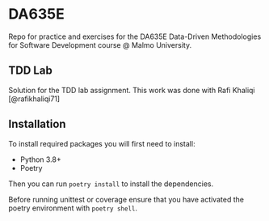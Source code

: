 # DA635E

Repo for practice and exercises for the DA635E Data-Driven Methodologies for Software Development course @ Malmo University.

## TDD Lab

Solution for the TDD lab assignment. This work was done with Rafi Khaliqi [@rafikhaliqi71]

## Installation

To install required packages you will first need to install:

- Python 3.8+
- Poetry

Then you can run ``poetry install`` to install the dependencies.

Before running unittest or coverage ensure that you have activated the poetry environment with ``poetry shell``.